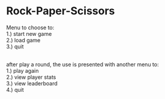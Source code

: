 # Rock-Paper-Scissors
Menu to choose to:\
1.) start new game\
2.) load game\
3.) quit

\
after play a round, the use is presented with another menu to:\
1.) play again\
2.) view player stats\
3.) view leaderboard\
4.) quit


